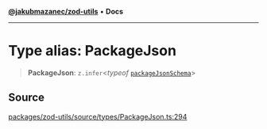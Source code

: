 [**@jakubmazanec/zod-utils**](../README.md) • **Docs**

---

# Type alias: PackageJson

> **PackageJson**: `z.infer`\<_typeof_ [`packageJsonSchema`](../variables/packageJsonSchema.md)\>

## Source

[packages/zod-utils/source/types/PackageJson.ts:294](https://github.com/jakubmazanec/tools/blob/bb20df5276ddb119762948adc2cda520aef09f0f/packages/zod-utils/source/types/PackageJson.ts#L294)
